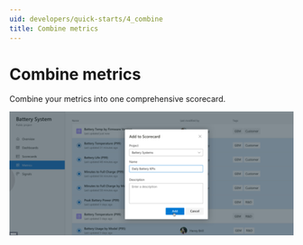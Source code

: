 ```yaml
---
uid: developers/quick-starts/4_combine
title: Combine metrics
---
```


# Combine metrics

Combine your metrics into one comprehensive scorecard.

![Combine metrics](combine-metrics.png)
